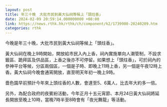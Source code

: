 ```yaml
---
layout: post
title: 年三十晚　大批市民到黃大仙祠等候上「頭炷香」
date: 2024-02-09 20:59:14.000000000 +08:00
link: https://news.rthk.hk/rthk/ch/component/k2/1739900-20240209.htm
categories: rthk
---
```


今晚是年三十晚，大批市民到黃大仙祠等候上「頭炷香」。

黃大仙祠在晚上9時開始，開放給市民入內上香，祠內實施單向人潮管制，不設求籤區、跪拜區及供品區，上香之後亦不可停留。如果想上「頭炷香」，可於祠內的參神平台等候，分區兩個區，一個是子時、即晚上11時上香，另一個是午夜12時上香。黃大仙祠今晚會通宵開放，直至明天年初一晚上9時。

嗇色園早前預計今年來上頭炷香的人數，會達至5、6萬人，比去年大約多一倍。

另外，為配合政府的夜賓紛活動，今年正月十五元宵節、本月24日黃大仙祠將延長開放至晚上10時，當晚7時半至8時會有「夜光舞龍」等活動。
